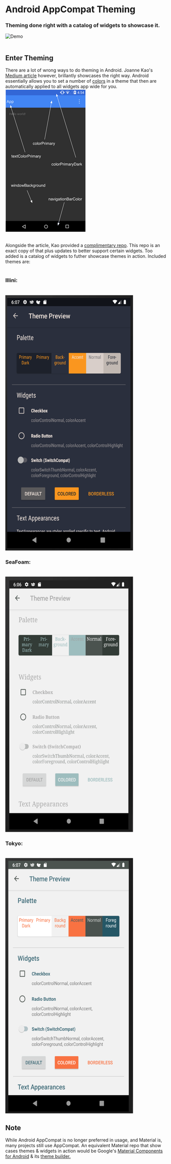 # Android AppCompat Theming
### Theming done right with a catalog of widgets to showcase it.
![Demo](https://github.com/seljabali/android-appcompat-theming/blob/master/screen-shots/demo.gif)
<br><br>
## Enter Theming
There are a lot of wrong ways to do theming in Android. Joanne Kao's [Medium article](https://medium.com/@joannekao/android-working-with-themes-and-styles-18cde717f4d) however, brillantly showcases the right way. Android essentially allows you to set a number of [colors](https://chromium.googlesource.com/android_tools/+/25d57ead05d3dfef26e9c19b13ed10b0a69829cf/sdk/platforms/android-23/data/res/values/themes.xml) in a theme that then are automatically applied to all widgets app wide for you. <br>
![colors](https://github.com/seljabali/android-appcompat-theming/raw/master/screen-shots/android-color-placement.png)
<br><br>

Alongside the article, Kao provided a [complimentary repo](https://github.com/pixelbutter/theme-sample). This repo is an exact copy of that plus updates to better support certain widgets. Too added is a catalog of widgets to futher showcase themes in action. Included themes are: <br><br>
### Illini:<br><br>
<img src="https://github.com/seljabali/android-appcompat-theming/raw/master/screen-shots/illini2.png" alt="" data-canonical-src="" width="400" height="800" />

### SeaFoam:<br><br>
<img src="https://github.com/seljabali/android-appcompat-theming/raw/master/screen-shots/seafoam2.png" alt="" data-canonical-src="" width="400" height="800" />

### Tokyo: <br><br>
<img src="https://github.com/seljabali/android-appcompat-theming/raw/master/screen-shots/tokyo2.png" alt="" data-canonical-src="" width="400" height="800" />

## Note 
While Android AppCompat is no longer preferred in usage, and Material is, many projects still use AppCompat. An equivalent Material repo that show cases themes & widgets in action would be Google's [Material Components for Android](https://github.com/material-components/material-components-android) & its [theme builder.](https://github.com/material-components/material-components-android-examples)
